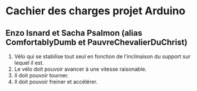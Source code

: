 # Cachier des charges projet Arduino

## Enzo Isnard et Sacha Psalmon (alias ComfortablyDumb et PauvreChevalierDuChrist)

1. Vélo qui se stabilise tout seul en fonction de l'inclinaison du support sur lequel il est.
2. Le vélo doit pouvoir avancer à une vitesse raisonable.
3. Il doit pouvoir tourner.
4. Il doit pouvoir freiner et accélérer.
